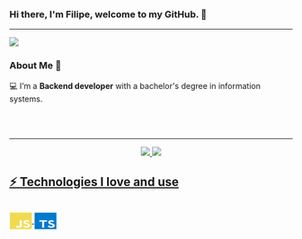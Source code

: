 ### Hi there, I'm Filipe, welcome to my GitHub.  👋

<!--
**Filipe1986/Filipe1986** is a ✨ _special_ ✨ repository because its `README.md` (this file) appears on your GitHub profile.

Here are some ideas to get you started:

- 🔭 I’m currently working on ...
- 🌱 I’m currently learning ...
- 👯 I’m looking to collaborate on ...
- 🤔 I’m looking for help with ...
- 💬 Ask me about ...
- 📫 How to reach me: ...
- 😄 Pronouns: ...
- ⚡ Fun fact: ...
-->


<hr />

<a href="https://www.linkedin.com/in/filipe-esteves-goncalves">
  <img align="left" width="24px" src="https://cdn.jsdelivr.net/npm/simple-icons@v3/icons/linkedin.svg"  />
</a>


<br/>

### About Me 🚀
💻 I’m a **Backend developer** with a bachelor's degree in information systems. </br> </br>
   
<br/>
<hr />

<div align="center">
  <a href="https://github.com/Filipe1986">
  <img height="180em" src="https://github-readme-stats.vercel.app/api?username=Filipe1986&show_icons=true&theme=gradient&include_all_commits=true&count_private=true"/>
  <img height="180em" src="https://github-readme-stats.vercel.app/api/top-langs/?username=Filipe1986&layout=compact&langs_count=7&theme=gradient"/>
</div>

## ⚡ Technologies I love and use
  
  <div style="display: inline_block"><br>
  <img align="center" alt="Java" height="30" width="40" src="https://raw.githubusercontent.com/devicons/devicon/master/icons/javascript/javascript-plain.svg">
  <img align="center" alt="Spring Boot" height="30" width="40" src="https://raw.githubusercontent.com/devicons/devicon/master/icons/typescript/typescript-plain.svg">

                                                              
</div>

